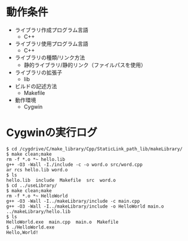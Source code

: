 # 動作条件

* ライブラリ作成プログラム言語
  * C++
* ライブラリ使用プログラム言語
  * C++
* ライブラリの種類/リンク方法
  * 静的ライブラリ/静的リンク（ファイルパスを使用）
* ライブラリの拡張子
  * lib
* ビルドの記述方法
  * Makefile
* 動作環境
  * Cygwin

# Cygwinの実行ログ

```
$ cd /cygdrive/C/make_library/Cpp/StaticLink_path_lib/makeLibrary/
$ make clean;make
rm -f *.o *~ hello.lib
g++ -O3 -Wall -I./include -c -o word.o src/word.cpp
ar rcs hello.lib word.o
$ ls
hello.lib  include  Makefile  src  word.o
$ cd ../useLibrary/
$ make clean;make
rm -f *.o *~ HelloWorld
g++ -O3 -Wall -I../makeLibrary/include -c main.cpp
g++ -O3 -Wall -I../makeLibrary/include -o HelloWorld main.o ../makeLibrary/hello.lib
$ ls
HelloWorld.exe  main.cpp  main.o  Makefile
$ ./HelloWorld.exe
Hello,World!
```
